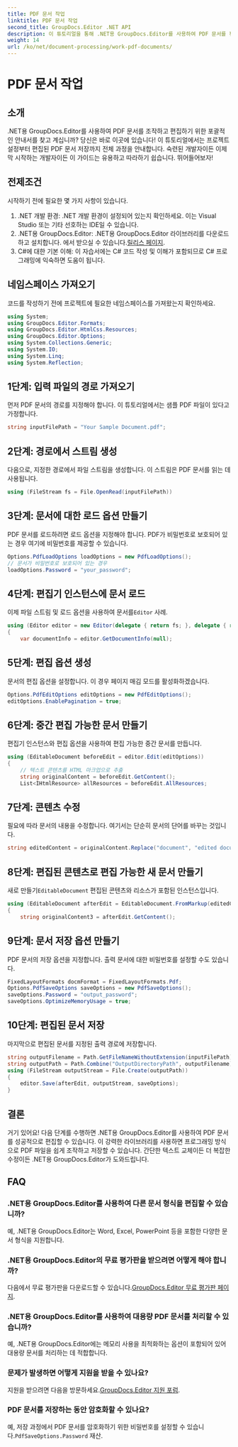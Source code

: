 ```yaml
---
title: PDF 문서 작업
linktitle: PDF 문서 작업
second_title: GroupDocs.Editor .NET API
description: 이 튜토리얼을 통해 .NET용 GroupDocs.Editor를 사용하여 PDF 문서를 편집하는 방법을 알아보세요. 콘텐츠를 수정하고, 대용량 파일을 처리하고, 편집 내용을 안전하게 저장하세요.
weight: 14
url: /ko/net/document-processing/work-pdf-documents/
---
```


# PDF 문서 작업

## 소개
.NET용 GroupDocs.Editor를 사용하여 PDF 문서를 조작하고 편집하기 위한 포괄적인 안내서를 찾고 계십니까? 당신은 바로 이곳에 있습니다! 이 튜토리얼에서는 프로젝트 설정부터 편집된 PDF 문서 저장까지 전체 과정을 안내합니다. 숙련된 개발자이든 이제 막 시작하는 개발자이든 이 가이드는 유용하고 따라하기 쉽습니다. 뛰어들어보자!
## 전제조건
시작하기 전에 필요한 몇 가지 사항이 있습니다.
1. .NET 개발 환경: .NET 개발 환경이 설정되어 있는지 확인하세요. 이는 Visual Studio 또는 기타 선호하는 IDE일 수 있습니다.
2. .NET용 GroupDocs.Editor: .NET용 GroupDocs.Editor 라이브러리를 다운로드하고 설치합니다. 에서 받으실 수 있습니다.[릴리스 페이지](https://releases.groupdocs.com/editor/net/).
3. C#에 대한 기본 이해: 이 자습서에는 C# 코드 작성 및 이해가 포함되므로 C# 프로그래밍에 익숙하면 도움이 됩니다.
## 네임스페이스 가져오기
코드를 작성하기 전에 프로젝트에 필요한 네임스페이스를 가져왔는지 확인하세요.
```csharp
using System;
using GroupDocs.Editor.Formats;
using GroupDocs.Editor.HtmlCss.Resources;
using GroupDocs.Editor.Options;
using System.Collections.Generic;
using System.IO;
using System.Linq;
using System.Reflection;
```
## 1단계: 입력 파일의 경로 가져오기
먼저 PDF 문서의 경로를 지정해야 합니다. 이 튜토리얼에서는 샘플 PDF 파일이 있다고 가정합니다.
```csharp
string inputFilePath = "Your Sample Document.pdf";
```
## 2단계: 경로에서 스트림 생성
다음으로, 지정한 경로에서 파일 스트림을 생성합니다. 이 스트림은 PDF 문서를 읽는 데 사용됩니다.
```csharp
using (FileStream fs = File.OpenRead(inputFilePath))
```
## 3단계: 문서에 대한 로드 옵션 만들기
PDF 문서를 로드하려면 로드 옵션을 지정해야 합니다. PDF가 비밀번호로 보호되어 있는 경우 여기에 비밀번호를 제공할 수 있습니다.
```csharp
Options.PdfLoadOptions loadOptions = new PdfLoadOptions();
// 문서가 비밀번호로 보호되어 있는 경우
loadOptions.Password = "your_password";
```
## 4단계: 편집기 인스턴스에 문서 로드
이제 파일 스트림 및 로드 옵션을 사용하여 문서를`Editor` 사례.
```csharp
using (Editor editor = new Editor(delegate { return fs; }, delegate { return loadOptions; }))
{
    var documentInfo = editor.GetDocumentInfo(null);
```
## 5단계: 편집 옵션 생성
문서의 편집 옵션을 설정합니다. 이 경우 페이지 매김 모드를 활성화하겠습니다.
```csharp
Options.PdfEditOptions editOptions = new PdfEditOptions();
editOptions.EnablePagination = true;
```
## 6단계: 중간 편집 가능한 문서 만들기
편집기 인스턴스와 편집 옵션을 사용하여 편집 가능한 중간 문서를 만듭니다.
```csharp
using (EditableDocument beforeEdit = editor.Edit(editOptions))
{
    // 텍스트 콘텐츠를 HTML 마크업으로 추출
    string originalContent = beforeEdit.GetContent();
    List<IHtmlResource> allResources = beforeEdit.AllResources;
```
## 7단계: 콘텐츠 수정
필요에 따라 문서의 내용을 수정합니다. 여기서는 단순히 문서의 단어를 바꾸는 것입니다.
```csharp
string editedContent = originalContent.Replace("document", "edited document");
```
## 8단계: 편집된 콘텐츠로 편집 가능한 새 문서 만들기
 새로 만들기`EditableDocument` 편집된 콘텐츠와 리소스가 포함된 인스턴스입니다.
```csharp
using (EditableDocument afterEdit = EditableDocument.FromMarkup(editedContent, allResources))
{
    string originalContent3 = afterEdit.GetContent();
```
## 9단계: 문서 저장 옵션 만들기
PDF 문서의 저장 옵션을 지정합니다. 출력 문서에 대한 비밀번호를 설정할 수도 있습니다.
```csharp
FixedLayoutFormats docmFormat = FixedLayoutFormats.Pdf;
Options.PdfSaveOptions saveOptions = new PdfSaveOptions();
saveOptions.Password = "output_password";
saveOptions.OptimizeMemoryUsage = true;
```
## 10단계: 편집된 문서 저장
마지막으로 편집된 문서를 지정된 출력 경로에 저장합니다.
```csharp
string outputFilename = Path.GetFileNameWithoutExtension(inputFilePath) + "." + docmFormat.Extension;
string outputPath = Path.Combine("OutputDirectoryPath", outputFilename);
using (FileStream outputStream = File.Create(outputPath))
{
    editor.Save(afterEdit, outputStream, saveOptions);
}
```

## 결론
거기 있어요! 다음 단계를 수행하면 .NET용 GroupDocs.Editor를 사용하여 PDF 문서를 성공적으로 편집할 수 있습니다. 이 강력한 라이브러리를 사용하면 프로그래밍 방식으로 PDF 파일을 쉽게 조작하고 저장할 수 있습니다. 간단한 텍스트 교체이든 더 복잡한 수정이든 .NET용 GroupDocs.Editor가 도와드립니다.
## FAQ
### .NET용 GroupDocs.Editor를 사용하여 다른 문서 형식을 편집할 수 있습니까?
예, .NET용 GroupDocs.Editor는 Word, Excel, PowerPoint 등을 포함한 다양한 문서 형식을 지원합니다.
### .NET용 GroupDocs.Editor의 무료 평가판을 받으려면 어떻게 해야 합니까?
 다음에서 무료 평가판을 다운로드할 수 있습니다.[GroupDocs.Editor 무료 평가판 페이지](https://releases.groupdocs.com/).
### .NET용 GroupDocs.Editor를 사용하여 대용량 PDF 문서를 처리할 수 있습니까?
예, .NET용 GroupDocs.Editor에는 메모리 사용을 최적화하는 옵션이 포함되어 있어 대용량 문서를 처리하는 데 적합합니다.
### 문제가 발생하면 어떻게 지원을 받을 수 있나요?
 지원을 받으려면 다음을 방문하세요.[GroupDocs.Editor 지원 포럼](https://forum.groupdocs.com/c/editor/20).
### PDF 문서를 저장하는 동안 암호화할 수 있나요?
예, 저장 과정에서 PDF 문서를 암호화하기 위한 비밀번호를 설정할 수 있습니다.`PdfSaveOptions.Password` 재산.